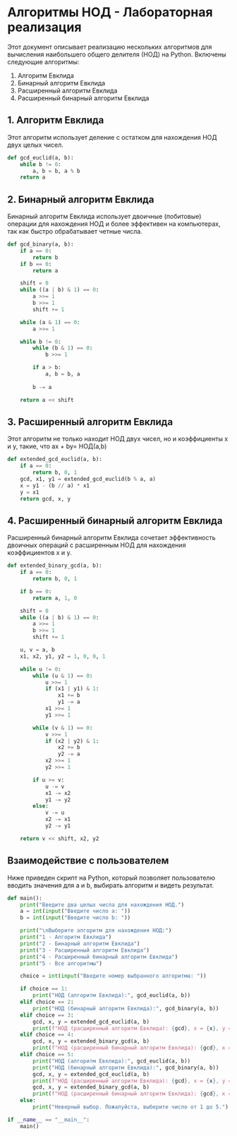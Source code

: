 # Алгоритмы НОД - Лабораторная реализация

Этот документ описывает реализацию нескольких алгоритмов для вычисления наибольшего общего делителя (НОД) на Python. Включены следующие алгоритмы:

1. Алгоритм Евклида
2. Бинарный алгоритм Евклида
3. Расширенный алгоритм Евклида
4. Расширенный бинарный алгоритм Евклида

## 1. Алгоритм Евклида

Этот алгоритм использует деление с остатком для нахождения НОД двух целых чисел.

```python
def gcd_euclid(a, b):
    while b != 0:
        a, b = b, a % b
    return a
```

## 2. Бинарный алгоритм Евклида
Бинарный алгоритм Евклида использует двоичные (побитовые) операции для нахождения НОД и более эффективен на компьютерах, так как быстро обрабатывает четные числа.

```python
def gcd_binary(a, b):
    if a == 0:
        return b
    if b == 0:
        return a

    shift = 0
    while ((a | b) & 1) == 0:
        a >>= 1
        b >>= 1
        shift += 1

    while (a & 1) == 0:
        a >>= 1

    while b != 0:
        while (b & 1) == 0:
            b >>= 1

        if a > b:
            a, b = b, a
        
        b -= a

    return a << shift
```

## 3. Расширенный алгоритм Евклида
Этот алгоритм не только находит НОД двух чисел, но и коэффициенты x и y,  такие, что ax + by= НОД(a,b)

```python
def extended_gcd_euclid(a, b):
    if a == 0:
        return b, 0, 1
    gcd, x1, y1 = extended_gcd_euclid(b % a, a)
    x = y1 - (b // a) * x1
    y = x1
    return gcd, x, y

```

## 4. Расширенный бинарный алгоритм Евклида
Расширенный бинарный алгоритм Евклида сочетает эффективность двоичных операций с расширенным НОД для нахождения коэффициентов x и y.

```python 
def extended_binary_gcd(a, b):
    if a == 0:
        return b, 0, 1

    if b == 0:
        return a, 1, 0

    shift = 0
    while ((a | b) & 1) == 0:
        a >>= 1
        b >>= 1
        shift += 1

    u, v = a, b
    x1, x2, y1, y2 = 1, 0, 0, 1

    while u != 0:
        while (u & 1) == 0:
            u >>= 1
            if (x1 | y1) & 1:
                x1 += b
                y1 -= a
            x1 >>= 1
            y1 >>= 1

        while (v & 1) == 0:
            v >>= 1
            if (x2 | y2) & 1:
                x2 += b
                y2 -= a
            x2 >>= 1
            y2 >>= 1

        if u >= v:
            u -= v
            x1 -= x2
            y1 -= y2
        else:
            v -= u
            x2 -= x1
            y2 -= y1

    return v << shift, x2, y2
```

## Взаимодействие с пользователем

Ниже приведен скрипт на Python, который позволяет пользователю вводить значения для a и b, выбирать алгоритм и видеть результат.

````python 
def main():
    print("Введите два целых числа для нахождения НОД.")
    a = int(input("Введите число a: "))
    b = int(input("Введите число b: "))

    print("\nВыберите алгоритм для нахождения НОД:")
    print("1 - Алгоритм Евклида")
    print("2 - Бинарный алгоритм Евклида")
    print("3 - Расширенный алгоритм Евклида")
    print("4 - Расширенный бинарный алгоритм Евклида")
    print("5 - Все алгоритмы")

    choice = int(input("Введите номер выбранного алгоритма: "))

    if choice == 1:
        print("НОД (алгоритм Евклида):", gcd_euclid(a, b))
    elif choice == 2:
        print("НОД (бинарный алгоритм Евклида):", gcd_binary(a, b))
    elif choice == 3:
        gcd, x, y = extended_gcd_euclid(a, b)
        print(f"НОД (расширенный алгоритм Евклида): {gcd}, x = {x}, y = {y}")
    elif choice == 4:
        gcd, x, y = extended_binary_gcd(a, b)
        print(f"НОД (расширенный бинарный алгоритм Евклида): {gcd}, x = {x}, y = {y}")
    elif choice == 5:
        print("НОД (алгоритм Евклида):", gcd_euclid(a, b))
        print("НОД (бинарный алгоритм Евклида):", gcd_binary(a, b))
        gcd, x, y = extended_gcd_euclid(a, b)
        print(f"НОД (расширенный алгоритм Евклида): {gcd}, x = {x}, y = {y}")
        gcd, x, y = extended_binary_gcd(a, b)
        print(f"НОД (расширенный бинарный алгоритм Евклида): {gcd}, x = {x}, y = {y}")
    else:
        print("Неверный выбор. Пожалуйста, выберите число от 1 до 5.")

if __name__ == "__main__":
    main()

